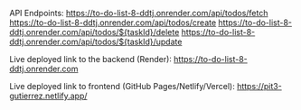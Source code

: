 API Endpoints:
https://to-do-list-8-ddtj.onrender.com/api/todos/fetch
https://to-do-list-8-ddtj.onrender.com/api/todos/create
https://to-do-list-8-ddtj.onrender.com/api/todos/${taskId}/delete
https://to-do-list-8-ddtj.onrender.com/api/todos/${taskId}/update

Live deployed link to the backend (Render):
https://to-do-list-8-ddtj.onrender.com

Live deployed link to frontend (GitHub Pages/Netlify/Vercel):
https://pit3-gutierrez.netlify.app/
